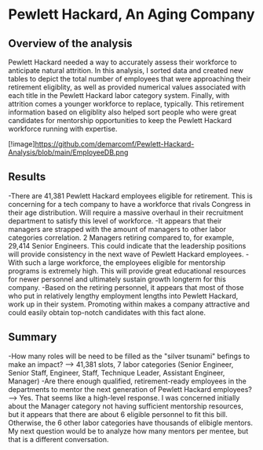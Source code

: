 # Pewlett Hackard, An Aging Company
## Overview of the analysis
Pewlett Hackard needed a way to accurately assess their workforce to anticipate natural attrition. In this analysis, I sorted data and created new tables to depict the total number of employees that were approaching their retirement eligiblity, as well as provided numerical values associated with each title in the Pewlett Hackard labor category system. Finally, with attrition comes a younger workforce to replace, typically. This retirement information based on eligiblity also helped sort people who were great candidates for mentorship opportunities to keep the Pewlett Hackard workforce running with expertise.

[!image]https://github.com/demarcomf/Pewlett-Hackard-Analysis/blob/main/EmployeeDB.png


## Results
-There are 41,381 Pewlett Hackard employees eligible for retirement. This is concerning for a tech company to have a workforce that rivals Congress in their age distribution. Will require a massive overhaul in their recruitment department to satisfy this level of workforce.
-It appears that their managers are strapped with the amount of managers to other labor categories correlation. 2 Managers retiring compared to, for example, 29,414 Senior Engineers. This could indicate that the leadership positions will provide consistency in the next wave of Pewlett Hackard employees.
-With such a large workforce, the employees eligible for mentorship programs is extremely high. This will provide great educational resources for newer personnel and ultimately sustain growth longterm for this company.
-Based on the retiring personnel, it appears that most of those who put in relatively lengthy employment lengths into Pewlett Hackard, work up in their system. Promoting within makes a company attractive and could easily obtain top-notch candidates with this fact alone.

## Summary
-How many roles will be need to be filled as the "silver tsunami" befings to make an impact? --> 41,381 slots, 7 labor categories (Senior Engineer, Senior Staff, Engineer, Staff, Technique Leader, Assistant Engineer, Manager)
-Are there enough qualified, retirement-ready employees in the departments to mentor the next generation of Pewlett Hackard employees? --> Yes. That seems like a high-level response. I was concerned initially about the Manager category not having sufficient mentorship resources, but it appears that there are about 6 eligible personnel to fit this bill. Otherwise, the 6 other labor categories have thousands of elibigle mentors. My next question would be to analyze how many mentors per mentee, but that is a different conversation.
